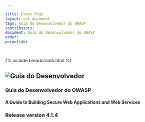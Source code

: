 ```yaml
---

title: Front Page
layout: col-document
tags: Guia do Desenvolvedor do OWASP
contributors:
document: Guia do Desenvolvedor do OWASP
order:
permalink:

---
```


{% include breadcrumb.html %}

## ![Guia do Desenvolvedor](../assets/images/dg_logo.png)

### Guia do Desenvolvedor do OWASP

#### A Guide to Building Secure Web Applications and Web Services

### Release version 4.1.4
